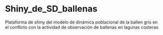 # Shiny_de_SD_ballenas
Plataforma de shiny del modelo de dinámica poblacional de la ballen gris en el conflicto con la actividad de observación de ballenas en lagunas costeras 
